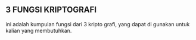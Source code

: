 ## 3 FUNGSI KRIPTOGRAFI
ini adalah kumpulan fungsi dari 3 kripto grafi, yang dapat di gunakan untuk kalian yang membutuhkan.
